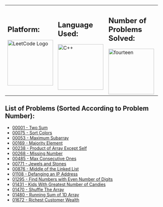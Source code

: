 <table width="100%">
  <tr>
    <td>
      
## Platform: 
<img src="https://cdn.cdo.mit.edu/wp-content/uploads/sites/67/2021/01/0_zuhXdNAIUoxEem4-.png" alt="LeetCode Logo" height="150">

</td>
<td>

## Language Used: 
<img src="https://i.pinimg.com/originals/99/f8/87/99f887833c475448723d3c9ac16c179b.png" alt="C++" width="150" height="150"/> 

</td>

<td>

## Number of Problems Solved:
<img src="https://www.worldnumerology.com/images/14.png" alt="fourteen" height="150"/>
</td>
</tr>
</table>

## List of Problems (Sorted According to Problem Number): 

- [00001 - Two Sum](https://github.com/pooja-gera/Leetcode-Solutions-CPP/blob/main/00001-TwoSum)
- [00075 - Sort Colors](https://github.com/pooja-gera/Leetcode-Solutions-CPP/blob/main/00075-SortColors.cpp)
- [00053 - Maximum Subarray](https://github.com/pooja-gera/Leetcode-Solutions-CPP/blob/main/00053-MaximumSubarray.cpp)
- [00169 - Majority Element](https://github.com/pooja-gera/Leetcode-Solutions-CPP/blob/main/00169-MajorityElement.cpp)
- [00238 - Product of Array Except Self](https://github.com/pooja-gera/Leetcode-Solutions-CPP/blob/main/00238-ProductOfArrayExceptSelf.cpp)
- [00268 - Missing Number](https://github.com/pooja-gera/Leetcode-Solutions-CPP/blob/main/00268-MissingNumber.cpp)
- [00485 - Max Consecutive Ones](https://github.com/pooja-gera/Leetcode-Solutions-CPP/blob/main/00485-MaxConsecutiveOnes.cpp)
- [00771 - Jewels and Stones](https://github.com/pooja-gera/Leetcode-Solutions-CPP/blob/main/00771-JewelsAndStones.cpp)
- [00876 - Middle of the Linked List](https://github.com/pooja-gera/Leetcode-Solutions-CPP/blob/main/00876-MiddleOfTheLinkedList.cpp)
- [01108 - Defanging an IP Address](https://github.com/pooja-gera/Leetcode-Solutions-CPP/blob/main/01108-DefangingAnIPAddress.cpp)
- [01295 - Find Numbers with Even Number of Digits](https://github.com/pooja-gera/Leetcode-Solutions-CPP/blob/main/01295-FindNumbersWithEvenNumberOfDigits.cpp)
- [01431 - Kids With Greatest Number of Candies](https://github.com/pooja-gera/Leetcode-Solutions-CPP/blob/main/01431-KidsWithGreatestNumberOfCandies.cpp)
- [01470 - Shuffle The Array](https://github.com/pooja-gera/Leetcode-Solutions-CPP/blob/main/01470-ShuffleTheArray.cpp)
- [01480 - Running Sum of 1D Array](https://github.com/pooja-gera/Leetcode-Solutions-CPP/blob/main/01480-RunningSumOf1DArray.cpp)
- [01672 - Richest Customer Wealth](https://github.com/pooja-gera/Leetcode-Solutions-CPP/blob/main/01672-RichestCustomerWealth.cpp)
